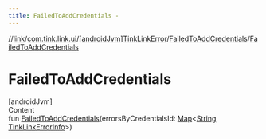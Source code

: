 ```yaml
---
title: FailedToAddCredentials -
---
```

//[link](../../../index.md)/[com.tink.link.ui](../../index.md)/[[androidJvm]TinkLinkError](../index.md)/[FailedToAddCredentials](index.md)/[FailedToAddCredentials](-failed-to-add-credentials.md)



# FailedToAddCredentials  
[androidJvm]  
Content  
fun [FailedToAddCredentials](-failed-to-add-credentials.md)(errorsByCredentialsId: [Map](https://kotlinlang.org/api/latest/jvm/stdlib/kotlin.collections/-map/index.html)<[String](https://kotlinlang.org/api/latest/jvm/stdlib/kotlin/-string/index.html), [TinkLinkErrorInfo](../../[android-jvm]-tink-link-error-info/index.md)>)  



